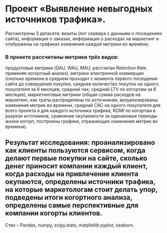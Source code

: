 # Проект «Выявление невыгодных источников трафика». 
Рассмотрены 3 датасета: визиты (лог сервера с данными о посещениях сайта), информация о заказах, информация о расходах на маркетинг и отображены на графиках изменения каждой метрики во времени.
### В проекте рассчитаны метрики трёх видов: 
продуктовые метрики (DAU, WAU, MAU, рассчитан Retention Rate применяя когортный анализ), метрики электронной коммерции (сколько времени в среднем проходит с момента первого посещения сайта до совершения покупки, среднее количество покупок на одного покупателя за 6 месяцев, средний чек, средний LTV по когортам за 6 месяцев), маркетинговые метрики (общая сумма расходов на маркетинг, как траты распределены по источникам, визуализированы изменения метрик во времени, средний CAC на одного покупателя для всего проекта и для каждого источника трафика, ROMI по когортам в разрезе источников, сравнение окупаемости за одинаковые периоды жизни когорт, построены графики, отражающие изменения метрик во времени).
## Результат исследования: проанализировано как клиенты пользуются сервисом, когда делают первые покупки на сайте, сколько денег приносит компании каждый клиент, когда расходы на привлечение клиента окупаются, определены источники трафика, на которые маркетологам стоит делать упор, подведены итоги когортного анализа, определены самые перспективные для компании когорты клиентов.

Стек – Pandas, numpy, scipy.stats, matplotlib.pyplot, seaborn.  

